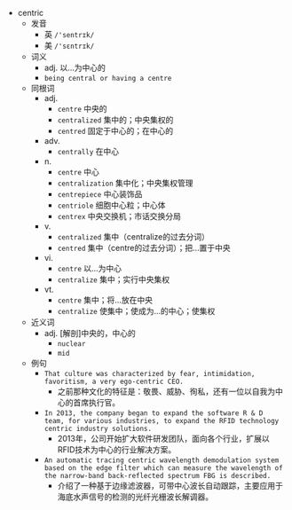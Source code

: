 - centric
  - 发音
    - 英 `/'sentrɪk/`
    - 美 `/'sɛntrɪk/`
  - 词义
    - adj. 以…为中心的
    - `being central or having a centre `
  - 同根词
    - adj.
      - `centre` 中央的
      - `centralized` 集中的；中央集权的
      - `centred` 固定于中心的；在中心的
    - adv.
      - `centrally` 在中心
    - n.
      - `centre` 中心
      - `centralization` 集中化；中央集权管理
      - `centrepiece` 中心装饰品
      - `centriole` 细胞中心粒；中心体
      - `centrex` 中央交换机；市话交换分局
    - v.
      - `centralized` 集中（centralize的过去分词）
      - `centred` 集中（centre的过去分词）；把…置于中央
    - vi.
      - `centre` 以…为中心
      - `centralize` 集中；实行中央集权
    - vt.
      - `centre` 集中；将…放在中央
      - `centralize` 使集中；使成为…的中心；使集权
  - 近义词
    - adj. [解剖]中央的，中心的
      - `nuclear`
      - `mid`
  - 例句
    - `That culture was characterized by fear, intimidation, favoritism, a very ego-centric CEO.`
      - 之前那种文化的特征是：敬畏、威胁、徇私，还有一位以自我为中心的首席执行官。
    - `In 2013, the company began to expand the software R & D team, for various industries, to expand the RFID technology centric industry solutions.`
      - 2013年，公司开始扩大软件研发团队，面向各个行业，扩展以RFID技术为中心的行业解决方案。
    - `An automatic tracing centric wavelength demodulation system based on the edge filter which can measure the wavelength of the narrow-band back-reflected spectrum FBG is described.`
      - 介绍了一种基于边缘滤波器，可带中心波长自动跟踪，主要应用于海底水声信号的检测的光纤光栅波长解调器。

